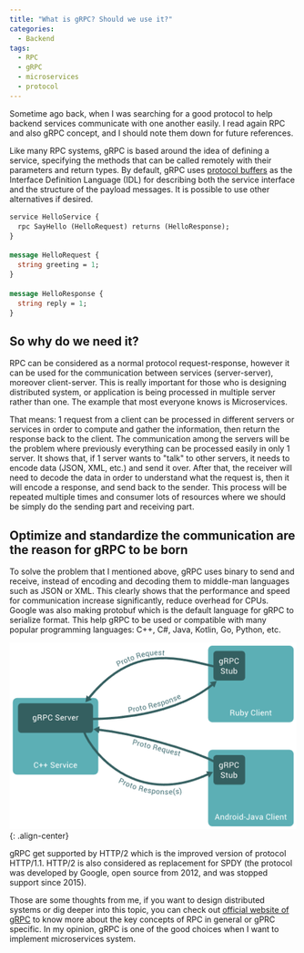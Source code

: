 ```yaml
---
title: "What is gRPC? Should we use it?"
categories:
  - Backend
tags:
  - RPC
  - gRPC
  - microservices
  - protocol
---
```


Sometime ago back, when I was searching for a good protocol to help backend services communicate with one another easily. I read again RPC and also gRPC concept, and I should note them down for future references.

Like many RPC systems, gRPC is based around the idea of defining a service,
specifying the methods that can be called remotely with their parameters and
return types. By default, gRPC uses [protocol
buffers](https://developers.google.com/protocol-buffers) as the Interface
Definition Language (IDL) for describing both the service interface and the
structure of the payload messages. It is possible to use other alternatives if
desired.

```proto
service HelloService {
  rpc SayHello (HelloRequest) returns (HelloResponse);
}

message HelloRequest {
  string greeting = 1;
}

message HelloResponse {
  string reply = 1;
}
```

## So why do we need it?

RPC can be considered as a normal protocol request-response, however it can be used for the communication between services (server-server), moreover client-server. This is really important for those who is designing distributed system, or application is being processed in multiple server rather than one. The example that most everyone knows is Microservices.

That means: 1 request from a client can be processed in different servers or services in order to compute and gather the information, then return the response back to the client. The communication among the servers will be the problem where previously everything can be processed easily in only 1 server. It shows that, if 1 server wants to "talk" to other servers, it needs to encode data (JSON, XML, etc.) and send it over. After that, the receiver will need to decode the data in order to understand what the request is, then it will encode a response, and send back to the sender. This process will be repeated multiple times and consumer lots of resources where we should be simply do the sending part and receiving part.

## Optimize and standardize the communication are the reason for gRPC to be born

To solve the problem that I mentioned above, gRPC uses binary to send and receive, instead of encoding and decoding them to middle-man languages such as JSON or XML. This clearly shows that the performance and speed for communication increase significantly, reduce overhead for CPUs. Google was also making protobuf which is the default language for gRPC to serialize format. This help gRPC to be used or compatible with many popular programming languages: C++, C#, Java, Kotlin, Go, Python, etc.

![image-center](/assets/images/post/2019-02-14-grpc-img-1.png){: .align-center}

gRPC get supported by HTTP/2 which is the improved version of protocol HTTP/1.1. HTTP/2 is also considered as replacement for SPDY (the protocol was developed by Google, open source from 2012, and was stopped support since 2015).

Those are some thoughts from me, if you want to design distributed systems or dig deeper into this topic, you can check out [official website of gRPC](https://grpc.io/) to know more about the key concepts of RPC in general or gPRC specific. In my opinion, gRPC is one of the good choices when I want to implement microservices system.
